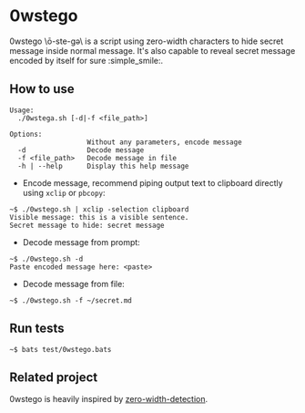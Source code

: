 0wstego
=======

0wstego \ō-ste-gə\ is a script using zero-width characters to hide secret message inside normal message. It's also capable to reveal secret message encoded by itself for sure :simple_smile:.

## How to use

```
Usage:
  ./0wstega.sh [-d|-f <file_path>]

Options:
                   Without any parameters, encode message
  -d               Decode message
  -f <file_path>   Decode message in file
  -h | --help      Display this help message
```

- Encode message, recommend piping output text to clipboard directly using `xclip` or `pbcopy`:

```
~$ ./0wstego.sh | xclip -selection clipboard
Visible message: this is a visible sentence.
Secret message to hide: secret message
```

- Decode message from prompt:

```
~$ ./0wstego.sh -d
Paste encoded message here: <paste>
```

- Decode message from file:

```
~$ ./0wstego.sh -f ~/secret.md
```

## Run tests

```
~$ bats test/0wstego.bats
```

## Related project

0wstego is heavily inspired by [zero-width-detection](https://github.com/umpox/zero-width-detection).
